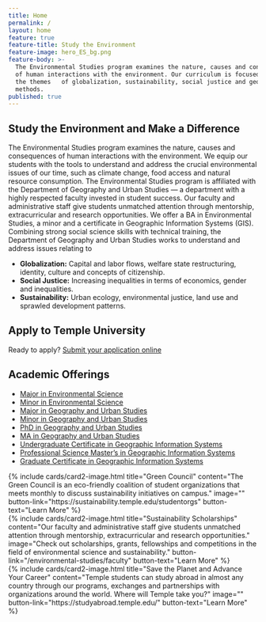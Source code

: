 ```yaml
---
title: Home
permalink: /
layout: home
feature: true
feature-title: Study the Environment
feature-image: hero_ES_bg.png
feature-body: >-
  The Environmental Studies program examines the nature, causes and consequences
  of human interactions with the environment. Our curriculum is focused around
  the themes   of globalization, sustainability, social justice and geographic
  methods.
published: true
---
```

## Study the Environment and Make a Difference
The Environmental Studies program examines the nature, causes and consequences of human interactions with the environment. We equip our students with the tools to understand and address the crucial environmental issues of our time, such as climate change, food access and natural resource consumption. The Environmental Studies program is affiliated with the Department of Geography and Urban Studies — a department with a highly respected faculty invested in student success. Our faculty and administrative staff give students unmatched attention through mentorship, extracurricular and research opportunities. We offer a BA in Environmental Studies, a minor and a certificate in Geographic Information Systems (GIS). Combining strong social science skills with technical training, the Department of Geography and Urban Studies works to understand and address issues relating to

- **Globalization:** Capital and labor flows, welfare state restructuring, identity, culture and concepts of citizenship.
- **Social Justice:** Increasing inequalities in terms of economics, gender and inequalities.
- **Sustainability:** Urban ecology, environmental justice, land use and sprawled development patterns.

## Apply to Temple University
Ready to apply? [Submit your application online](http://admissions.temple.edu/apply)

## Academic Offerings
- [Major in Environmental Science](http://bulletin.temple.edu/undergraduate/liberal-arts/environmental-studies/ba-environmental-studies/)
- [Minor in Environmental Science](http://bulletin.temple.edu/undergraduate/liberal-arts/environmental-studies/ba-environmental-studies/)
- [Major in Geography and Urban Studies](http://bulletin.temple.edu/undergraduate/liberal-arts/geography-urban-studies/ba-geography-urban-studies/)
- [Minor in Geography and Urban Studies](http://bulletin.temple.edu/undergraduate/liberal-arts/geography-urban-studies/minor-geography-urban-studies/)
- [PhD in Geography and Urban Studies](http://bulletin.temple.edu/graduate/scd/cla/geography-urban-studies-phd/)
- [MA in Geography and Urban Studies](http://bulletin.temple.edu/graduate/scd/cla/geography-urban-studies-ma/)
- [Undergraduate Certificate in Geographic Information Systems](http://bulletin.temple.edu/undergraduate/liberal-arts/geography-urban-studies/certificate-geographic-information-systems/)
- [Professional Science Master’s in Geographic Information Systems](http://bulletin.temple.edu/graduate/scd/cla/geographic-information-systems-psm/)
- [Graduate Certificate in Geographic Information Systems](http://bulletin.temple.edu/graduate/scd/cla/geographic-information-systems-certificate/)

<div class="row row-wide">
  <div class="col m12 l4">{% include cards/card2-image.html 
    title="Green Council" 
    content="The Green Council is an eco-friendly coalition of student organizations that meets monthly to discuss sustainability initiatives on campus." 
    image="" 
    button-link="https://sustainability.temple.edu/studentorgs" 
    button-text="Learn More" %}
  </div>
  <div class="row row-wide">
    <div class="col m12 l4">{% include cards/card2-image.html 
      title="Sustainability Scholarships" 
      content="Our faculty and administrative staff give students unmatched attention through mentorship, extracurricular and research opportunities." 
      image="Check out scholarships, grants, fellowships and competitions in the field of environmental science and sustainability." 
      button-link="/environmental-studies/faculty" 
      button-text="Learn More" %}
    </div>
    <div class="row row-wide">
      <div class="col m12 l4">{% include cards/card2-image.html 
        title="Save the Planet and Advance Your Career" 
        content="Temple students can study abroad in almost any country through our programs, exchanges and partnerships with organizations around the world. Where will Temple take you?" 
        image="" 
        button-link="https://studyabroad.temple.edu/" 
        button-text="Learn More" %}
      </div>
</div>
